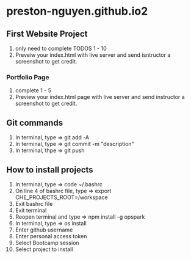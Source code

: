 # preston-nguyen.github.io2
## First Website Project
1) only need to complete TODOS 1 - 10
2) Preveiw your index.html with live server and send isntructor a screenshot to get credit.
### Portfolio Page
1) complete 1 - 5
2) Preview your index.html page with live server and send instructor a screenshot to get credit.

## Git commands
1) In terminal, type => git add -A
2) In terminal, type => git commit -m "description"
3) In terminal, thpe => git push

## How to install projects
1) In terminal, type => code ~/.bashrc
2) On line 4 of bashrc file, type => export CHE_PROJECTS_ROOT=/workspace
3) Exit bashrc file
4) Exit terminal
5) Reopen terminal and type => npm install -g opspark
6) In terminal, type => os install
7) Enter github username
8) Enter personal access token
9) Select Bootcamp session
10) Select project to install
